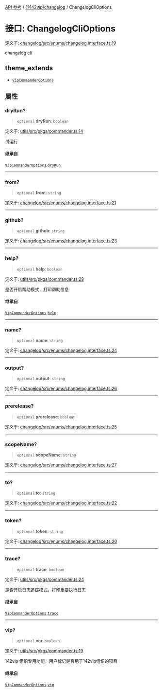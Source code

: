 [API 参考](../../../index.md) / [@142vip/changelog](../index.md) / ChangelogCliOptions

# 接口: ChangelogCliOptions

定义于: [changelog/src/enums/changelog.interface.ts:19](https://github.com/142vip/core-x/blob/7cfc2fa6b24172631d6526590fc6ea4be89357c6/packages/changelog/src/enums/changelog.interface.ts#L19)

changelog cli

## theme_extends

- [`VipCommanderOptions`](../../utils/interfaces/VipCommanderOptions.md)

## 属性

### dryRun?

> `optional` **dryRun**: `boolean`

定义于: [utils/src/pkgs/commander.ts:14](https://github.com/142vip/core-x/blob/7cfc2fa6b24172631d6526590fc6ea4be89357c6/packages/utils/src/pkgs/commander.ts#L14)

试运行

#### 继承自

[`VipCommanderOptions`](../../utils/interfaces/VipCommanderOptions.md).[`dryRun`](../../utils/interfaces/VipCommanderOptions.md#dryrun)

***

### from?

> `optional` **from**: `string`

定义于: [changelog/src/enums/changelog.interface.ts:21](https://github.com/142vip/core-x/blob/7cfc2fa6b24172631d6526590fc6ea4be89357c6/packages/changelog/src/enums/changelog.interface.ts#L21)

***

### github?

> `optional` **github**: `string`

定义于: [changelog/src/enums/changelog.interface.ts:23](https://github.com/142vip/core-x/blob/7cfc2fa6b24172631d6526590fc6ea4be89357c6/packages/changelog/src/enums/changelog.interface.ts#L23)

***

### help?

> `optional` **help**: `boolean`

定义于: [utils/src/pkgs/commander.ts:29](https://github.com/142vip/core-x/blob/7cfc2fa6b24172631d6526590fc6ea4be89357c6/packages/utils/src/pkgs/commander.ts#L29)

是否开启帮助模式，打印帮助信息

#### 继承自

[`VipCommanderOptions`](../../utils/interfaces/VipCommanderOptions.md).[`help`](../../utils/interfaces/VipCommanderOptions.md#help)

***

### name?

> `optional` **name**: `string`

定义于: [changelog/src/enums/changelog.interface.ts:24](https://github.com/142vip/core-x/blob/7cfc2fa6b24172631d6526590fc6ea4be89357c6/packages/changelog/src/enums/changelog.interface.ts#L24)

***

### output?

> `optional` **output**: `string`

定义于: [changelog/src/enums/changelog.interface.ts:26](https://github.com/142vip/core-x/blob/7cfc2fa6b24172631d6526590fc6ea4be89357c6/packages/changelog/src/enums/changelog.interface.ts#L26)

***

### prerelease?

> `optional` **prerelease**: `boolean`

定义于: [changelog/src/enums/changelog.interface.ts:25](https://github.com/142vip/core-x/blob/7cfc2fa6b24172631d6526590fc6ea4be89357c6/packages/changelog/src/enums/changelog.interface.ts#L25)

***

### scopeName?

> `optional` **scopeName**: `string`

定义于: [changelog/src/enums/changelog.interface.ts:27](https://github.com/142vip/core-x/blob/7cfc2fa6b24172631d6526590fc6ea4be89357c6/packages/changelog/src/enums/changelog.interface.ts#L27)

***

### to?

> `optional` **to**: `string`

定义于: [changelog/src/enums/changelog.interface.ts:22](https://github.com/142vip/core-x/blob/7cfc2fa6b24172631d6526590fc6ea4be89357c6/packages/changelog/src/enums/changelog.interface.ts#L22)

***

### token?

> `optional` **token**: `string`

定义于: [changelog/src/enums/changelog.interface.ts:20](https://github.com/142vip/core-x/blob/7cfc2fa6b24172631d6526590fc6ea4be89357c6/packages/changelog/src/enums/changelog.interface.ts#L20)

***

### trace?

> `optional` **trace**: `boolean`

定义于: [utils/src/pkgs/commander.ts:24](https://github.com/142vip/core-x/blob/7cfc2fa6b24172631d6526590fc6ea4be89357c6/packages/utils/src/pkgs/commander.ts#L24)

是否开启日志追踪模式，打印重要执行日志

#### 继承自

[`VipCommanderOptions`](../../utils/interfaces/VipCommanderOptions.md).[`trace`](../../utils/interfaces/VipCommanderOptions.md#trace)

***

### vip?

> `optional` **vip**: `boolean`

定义于: [utils/src/pkgs/commander.ts:19](https://github.com/142vip/core-x/blob/7cfc2fa6b24172631d6526590fc6ea4be89357c6/packages/utils/src/pkgs/commander.ts#L19)

142vip 组织专用功能，用户标记是否用于142vip组织的项目

#### 继承自

[`VipCommanderOptions`](../../utils/interfaces/VipCommanderOptions.md).[`vip`](../../utils/interfaces/VipCommanderOptions.md#vip)
